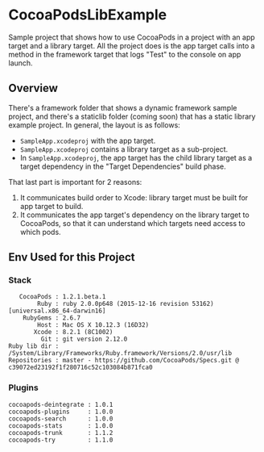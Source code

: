 # CocoaPodsLibExample
Sample project that shows how to use CocoaPods in a project with an app target and a library target. All the project does is the app target calls into a method in the framework target that logs "Test" to the console on app launch.

## Overview

There's a framework folder that shows a dynamic framework sample project, and there's a staticlib folder (coming soon) that has a static library example project. In general, the layout is as follows:

- `SampleApp.xcodeproj` with the app target.
- `SampleApp.xcodeproj` contains a library target as a sub-project.
- In `SampleApp.xcodeproj`, the app target has the child library target as a target dependency in the "Target Dependencies" build phase.

That last part is important for 2 reasons:

1. It communicates build order to Xcode: library target must be built for app target to build.
2. It communicates the app target's dependency on the library target to CocoaPods, so that it can understand which targets need access to which pods.

## Env Used for this Project

### Stack

```
   CocoaPods : 1.2.1.beta.1
        Ruby : ruby 2.0.0p648 (2015-12-16 revision 53162) [universal.x86_64-darwin16]
    RubyGems : 2.6.7
        Host : Mac OS X 10.12.3 (16D32)
       Xcode : 8.2.1 (8C1002)
         Git : git version 2.12.0
Ruby lib dir : /System/Library/Frameworks/Ruby.framework/Versions/2.0/usr/lib
Repositories : master - https://github.com/CocoaPods/Specs.git @ c39072ed23192f1f280716c52c103084b871fca0
```

### Plugins

```
cocoapods-deintegrate : 1.0.1
cocoapods-plugins     : 1.0.0
cocoapods-search      : 1.0.0
cocoapods-stats       : 1.0.0
cocoapods-trunk       : 1.1.2
cocoapods-try         : 1.1.0
```

